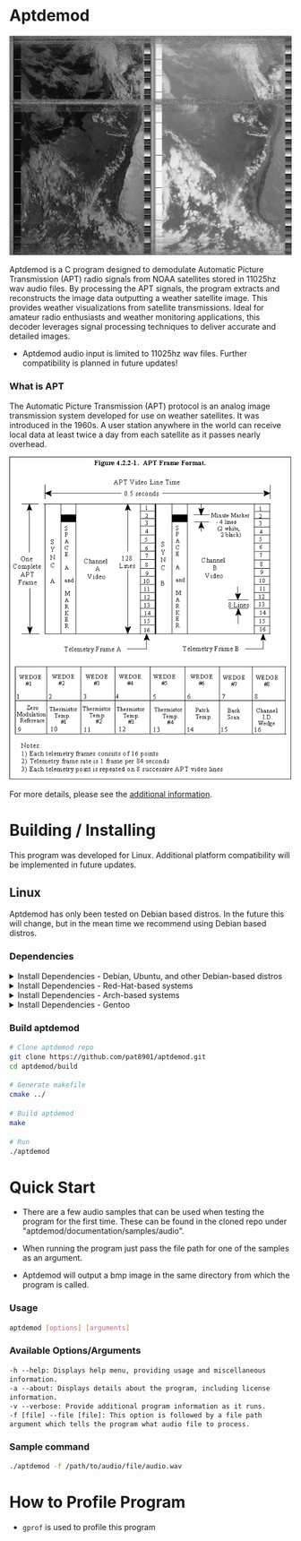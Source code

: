 # Aptdemod

![Img](argentina.png)

Aptdemod is a C program designed to demodulate Automatic Picture Transmission (APT) radio signals from NOAA satellites stored in 11025hz wav audio files. By processing the APT signals, the program extracts and reconstructs the image data outputting a weather satellite image. This provides weather visualizations from satellite transmissions. Ideal for amateur radio enthusiasts and weather monitoring applications, this decoder leverages signal processing techniques to deliver accurate and detailed images.

* Aptdemod audio input is limited to 11025hz wav files. Further compatibility is planned in future updates!

### What is APT
The Automatic Picture Transmission (APT) protocol is an analog image transmission system developed for use on weather satellites. It was introduced in the 1960s. A user station anywhere in the world can receive local data at least twice a day from each satellite as it passes nearly overhead.

![Img](NOAA_APT_Frame_Format.gif)

For more details, please see the [additional information](https://en.wikipedia.org/wiki/Automatic_picture_transmission).

# Building / Installing
This program was developed for Linux. Additional platform compatibility will be implemented in future updates.

## Linux
Aptdemod has only been tested on Debian based distros.
In the future this will change, but in the mean time we recommend using Debian based distros. 

### Dependencies

<details>

<summary>Install Dependencies - Debian, Ubuntu, and other Debian-based distros</summary>

```bash
sudo apt install git cmake build-essential libfftw3-dev libsndfile1-dev
```

</details>
<details>

<summary>Install Dependencies - Red-Hat-based systems</summary>

```bash
# TBA
```

</details>
<details>

<summary>Install Dependencies - Arch-based systems</summary>

```bash
# TBA
```

</details>
<details>

<summary>Install Dependencies - Gentoo</summary>

```bash
# TBA
```

</details>

### Build aptdemod
```bash
# Clone aptdemod repo
git clone https://github.com/pat8901/aptdemod.git
cd aptdemod/build

# Generate makefile
cmake ../

# Build aptdemod
make

# Run
./aptdemod
```

# Quick Start
* There are a few audio samples that can be used when testing the program for the first time. These can be found in the cloned repo under "aptdemod/documentation/samples/audio". 
* When running the program just pass the file path for one of the samples as an argument.

* Aptdemod will output a bmp image in the same directory from which the program is called.

### Usage
```bash
aptdemod [options] [arguments]
```

### Available Options/Arguments
```
-h --help: Displays help menu, providing usage and miscellaneous information.
-a --about: Displays details about the program, including license information.
-v --verbose: Provide additional program information as it runs.
-f [file] --file [file]: This option is followed by a file path argument which tells the program what audio file to process.
```

### Sample command
```bash
./aptdemod -f /path/to/audio/file/audio.wav
```

# How to Profile Program
* ``gprof`` is used to profile this program
